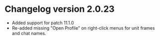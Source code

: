 # Changelog version 2.0.23

- Added support for patch 11.1.0
- Re-added missing "Open Profile" on right-click menus for unit frames and chat names.